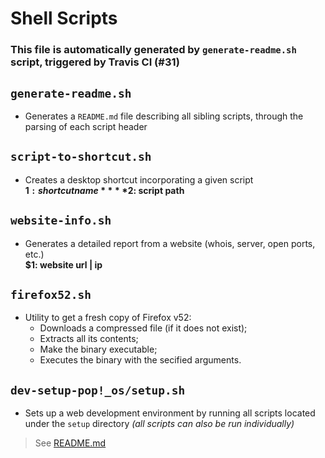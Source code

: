 # Shell Scripts
### This file is automatically generated by `generate-readme.sh` script, triggered by Travis CI (#31)

## `generate-readme.sh`

- Generates a `README.md` file describing all sibling scripts, through the parsing
of each script header  

## `script-to-shortcut.sh`

- Creates a desktop shortcut incorporating a given script  
**$1: shortcut name**  
**$2: script path**    
  
## `website-info.sh`

- Generates a detailed report from a website (whois, server, open ports, etc.)  
**$1: website url | ip**    
  
## `firefox52.sh`

- Utility to get a fresh copy of Firefox v52:
  - Downloads a compressed file (if it does not exist);
  - Extracts all its contents;
  - Make the binary executable;
  - Executes the binary with the secified arguments.  

## `dev-setup-pop!_os/setup.sh`

- Sets up a web development environment by running all scripts located under the
`setup` directory *(all scripts can also be run individually)*  
  
>See [README.md](dev-setup-pop!_os/README.md)  
  
